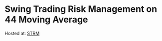 # Swing Trading Risk Management on 44 Moving Average

Hosted at: <a href="https://nikhilgupta.me/strm" target="_blank">STRM</a>
